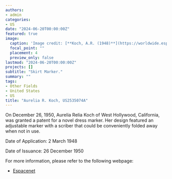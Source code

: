 ```yaml
---
authors:
- admin
categories:
- US
date: "2024-06-20T00:00:00Z"
featured: true
image:
  caption: 'Image credit: [**Koch, A.R. (1948)**](https://worldwide.espacenet.com/patent/search/family/021755919/publication/US2535074A?q=pn%3DUS2535074A)'
  focal_point: ""
  placement: 4
  preview_only: false
lastmod: "2024-06-20T00:00:00Z"
projects: []
subtitle: "Skirt Marker."
summary: ""
tags:
- Other Fields
- United States
- US
title: "Aurelia R. Koch, US2535074A"
---
```

On December 26, 1950, Aurelia Relia Koch of West Hollywood, California, was granted a patent for a novel dress marker. Her design featured an adjustable marker with a scriber that could be conveniently folded away when not in use.

Date of Application: 2 March 1948

Date of Issuance: 26 December 1950

For more information, please refer to the following webpage: 

- [Espacenet](https://worldwide.espacenet.com/patent/search/family/021755919/publication/US2535074A?q=pn%3DUS2535074A)